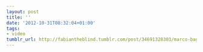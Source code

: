 ```yaml
---
layout: post
title: ''
date: '2012-10-31T08:32:04+01:00'
tags:
- video
tumblr_url: http://fabiantheblind.tumblr.com/post/34691328303/marco-bagni-lostconversation-saz-new-audio-we
---
```

